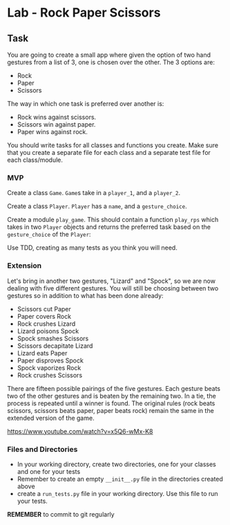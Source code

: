 # Lab - Rock Paper Scissors

## Task

You are going to create a small app where given the option of two hand gestures from a list of 3, one is chosen over the other.  The 3 options are:

- Rock
- Paper
- Scissors

The way in which one task is preferred over another is:

- Rock wins against scissors.
- Scissors win against paper.
- Paper wins against rock.

You should write tasks for all classes and functions you create. Make sure that you create a separate file for each class and a separate test file for each class/module.


### MVP


Create a class `Game`. `Game`s take in a `player_1`, and a `player_2`.

Create a class `Player`. `Player` has a `name`, and a `gesture_choice`.

Create a module `play_game`. This should contain a function `play_rps` which takes in two `Player` objects and returns the preferred task based on the `gesture_choice` of the `Player`:


Use TDD, creating as many tests as you think you will need.

### Extension

Let's bring in another two gestures, "Lizard" and "Spock", so we are now dealing with five different gestures. You will still be choosing between two gestures so in addition to what has been done already:

- Scissors cut Paper
- Paper covers Rock
- Rock crushes Lizard
- Lizard poisons Spock
- Spock smashes Scissors
- Scissors decapitate Lizard
- Lizard eats Paper
- Paper disproves Spock
- Spock vaporizes Rock
- Rock crushes Scissors

There are fifteen possible pairings of the five gestures. Each gesture beats two of the other gestures and is beaten by the remaining two. In a tie, the process is repeated until a winner is found. The original rules (rock beats scissors, scissors beats paper, paper beats rock) remain the same in the extended version of the game.

https://www.youtube.com/watch?v=x5Q6-wMx-K8 


### Files and Directories

  - In your working directory, create two directories, one for your classes and one for your tests
  - Remember to create an empty `__init__.py` file in the directories created above
  - create a `run_tests.py` file in your working directory. Use this file to run your tests.


**REMEMBER** to commit to git regularly

